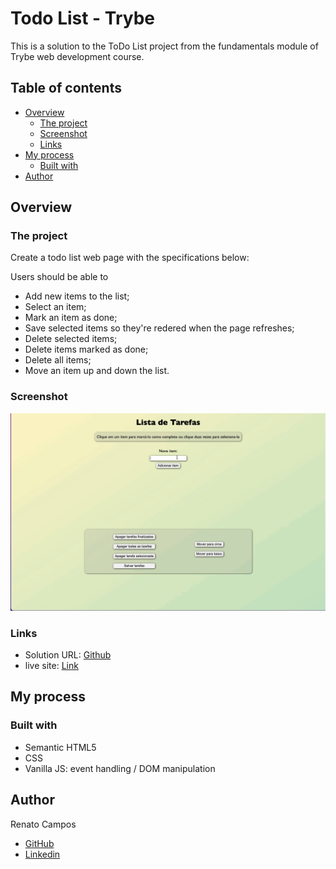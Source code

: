 # Todo List - Trybe

This is a solution to the ToDo List project from the fundamentals module of Trybe web development course.


## Table of contents

- [Overview](#overview)
  - [The project](#the-project)
  - [Screenshot](#screenshot)
  - [Links](#links)
- [My process](#my-process)
  - [Built with](#built-with)
- [Author](#author)


## Overview

### The project

Create a todo list web page with the specifications below:

Users should be able to
- Add new items to the list;
- Select an item;
- Mark an item as done;
- Save selected items so they're redered when the page refreshes;
- Delete selected items;
- Delete items marked as done;
- Delete all items;
- Move an item up and down the list.


### Screenshot

![Desktop gif](./desktopGif.gif)


### Links

- Solution URL: [Github](https://github.com/RenatoDourad0/Project_ToDo_List_Trybe)
- live site: [Link](https://renatodourad0.github.io/Project_ToDo_List_Trybe/)


## My process

### Built with

- Semantic HTML5
- CSS
- Vanilla JS: event handling / DOM manipulation


## Author
  
  Renato Campos
- [GitHub](https://github.com/RenatoDourad0)
- [Linkedin](www.linkedin.com/in/renato-dourado-b1b301112)

